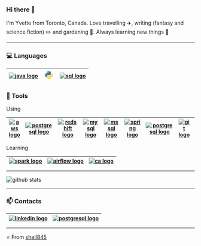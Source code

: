 <!--
**shell845/shell845** is a ✨ _special_ ✨ repository because its `README.md` (this file) appears on your GitHub profile.
-->

### Hi there 👋

I'm Yvette from Toronto, Canada. Love travelling :airplane:, writing (fantasy and science fiction) :pencil2: and gardening :seedling:. Always learning new things :high_brightness:

--------------------------------------------------------------------------------------------------------------------------------------------------------------------
### :computer: Languages

| [<img src="https://user-images.githubusercontent.com/4274250/99733529-4a4a3800-2a8f-11eb-8578-80ab5325f628.png" alt="java logo" width="30">](https://www.java.com/en/) | [<img src="https://raw.githubusercontent.com/github/explore/80688e429a7d4ef2fca1e82350fe8e3517d3494d/topics/python/python.png" alt="python logo" width="30">](https://www.python.org/) | [<img src="https://user-images.githubusercontent.com/4274250/101830379-6bd49780-3b02-11eb-8f70-4d81081e19eb.png" alt="sql logo" width="30">](https://en.wikipedia.org/wiki/SQL)
|---|---|---|


### :wrench: Tools

Using

| [<img src="https://user-images.githubusercontent.com/4274250/99734028-21767280-2a90-11eb-8f27-bf060cd2c2f1.png" alt="aws logo" width="30">](https://aws.amazon.com/) | [<img src="https://user-images.githubusercontent.com/4274250/99734595-13752180-2a91-11eb-8adf-f76b2885eaa5.png" alt="postgresql logo" width="30">](https://www.postgresql.org/) | [<img src="https://user-images.githubusercontent.com/4274250/101831655-37fa7180-3b04-11eb-9023-aadf3f44270a.png" alt="redshift logo" width="40">](https://aws.amazon.com/redshift/) |[<img src="https://user-images.githubusercontent.com/4274250/99734460-d6109400-2a90-11eb-8ae5-ccc86c639fa8.png" alt="mysql logo" width="30">](https://www.mysql.com/)  | [<img src="https://user-images.githubusercontent.com/4274250/99734211-6bf7ef00-2a90-11eb-8089-e9bebe35ef02.png" alt="mssql logo" width="30">](https://www.microsoft.com/en-us/sql-server) | [<img src="https://user-images.githubusercontent.com/4274250/99735797-402a3880-2a93-11eb-94de-8b916b67ad47.png" alt="spring logo" width="30">]() |  [<img src="https://user-images.githubusercontent.com/4274250/99735918-77004e80-2a93-11eb-857c-329d1d150f47.png" alt="postgresql logo" width="30">]() | [<img src="https://raw.githubusercontent.com/Delta456/Delta456/master/img/git.png" alt="git logo" width="30">](https://git-scm.com/) | [<img src="https://raw.githubusercontent.com/Delta456/Delta456/master/img/jupyter_notebook.png" alt="jupyter notebook logo" width="30">](https://jupyter.org/)| 
|---|---|---|---|---|---|---|---|--|

Learning

| [<img src="https://user-images.githubusercontent.com/4274250/99744095-03673d00-2aa5-11eb-81ed-888d6b9e3ee4.png" alt="spark logo" width="40">](https://spark.apache.org/) |  [<img src="https://user-images.githubusercontent.com/4274250/99744292-6bb61e80-2aa5-11eb-9ef3-4e1b6c942922.png" alt="airflow logo" width="40">](https://airflow.apache.org/) | [<img src="https://user-images.githubusercontent.com/4274250/99734937-b463dc80-2a91-11eb-9f85-cb7d9e0073c0.png" alt="ca logo" width="40">](https://cassandra.apache.org/) |
|---|---|---|

--------------------------------------------------------------------------------------------------------------------------------------------------------------------

![github stats](https://github-readme-stats.vercel.app/api?username=shell845&show_icons=true&theme=radical)

--------------------------------------------------------------------------------------------------------------------------------------------------------------------
### :mailbox: Contacts
| [<img src="https://user-images.githubusercontent.com/4274250/99736046-b464dc00-2a93-11eb-915d-6bbae364df05.png" alt="linkedin logo" width="24">](https://www.linkedin.com/in/yvettehuang/) |  [<img src="https://user-images.githubusercontent.com/4274250/99736224-07d72a00-2a94-11eb-96cb-47fc90dd681a.png" alt="postgresql logo" width="24">](https://www.instagram.com/yycc1024/) | 
|---|---|

---
⭐️ From [shell845](https://github.com/shell845)
